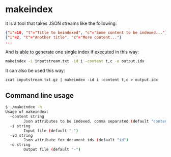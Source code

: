 # makeindex

It is a tool that takes JSON streams like the following:

```json
{"i"=10, "t"="Title to beindexed", "c"="Some content to be indexed..."}
{"i"=2, "t"="Another title", "c"="More content..."}
...
```
And is able to generate one single index if executed in this way:

```sh
makeindex -i inputstream.txt -id i -content t,c -o output.idx
```

It can also be used this way:

```
zcat inputstream.txt.gz | makeindex -id i -content t,c > output.idx
```

## Command line usage

```sh
$ ./makeindex -h
Usage of makeindex:
  -content string
        Json attributes to be indexed, comma separated (default "content")
  -i string
        Input file (default "-")
  -id string
        Json attribute for document ids (default "id")
  -o string
        Output file (default "-")
```
